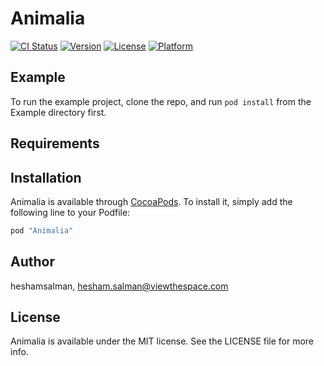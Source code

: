 # Animalia

[![CI Status](http://img.shields.io/travis/heshamsalman/Animalia.svg?style=flat)](https://travis-ci.org/heshamsalman/Animalia)
[![Version](https://img.shields.io/cocoapods/v/Animalia.svg?style=flat)](http://cocoapods.org/pods/Animalia)
[![License](https://img.shields.io/cocoapods/l/Animalia.svg?style=flat)](http://cocoapods.org/pods/Animalia)
[![Platform](https://img.shields.io/cocoapods/p/Animalia.svg?style=flat)](http://cocoapods.org/pods/Animalia)

## Example

To run the example project, clone the repo, and run `pod install` from the Example directory first.

## Requirements

## Installation

Animalia is available through [CocoaPods](http://cocoapods.org). To install
it, simply add the following line to your Podfile:

```ruby
pod "Animalia"
```

## Author

heshamsalman, hesham.salman@viewthespace.com

## License

Animalia is available under the MIT license. See the LICENSE file for more info.
